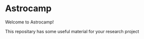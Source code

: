 # Astrocamp
Welcome to Astrocamp!

This repositary has some useful material for your research project
